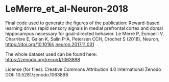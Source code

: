 # LeMerre_et_al-Neuron-2018

Final code used to generate the figures of the publication: Reward-based learning drives rapid sensory signals in medial prefrontal cortex and dorsal hippocampus necessary for goal-directed behavior. Le Merre P, Esmaeili V, Charrière E, Galan K, Salin P-A, Petersen CCH, Crochet S (2018), Neuron, https://doi.org/10.1016/j.neuron.2017.11.031

The whole dataset used can be found here: https://zenodo.org/record/1063898

License (for files): Creative Commons Attribution 4.0 International
Zenodo DOI: 10.5281/zenodo.1063898

